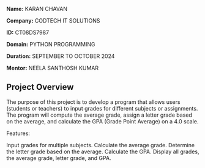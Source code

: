 **Name:** KARAN CHAVAN

**Company:** CODTECH IT SOLUTIONS

**ID:** CT08DS7987

**Domain:** PYTHON PROGRAMMING

**Duration:** SEPTEMBER TO OCTOBER 2024

**Mentor:** NEELA SANTHOSH KUMAR


## Project Overview

The purpose of this project is to develop a program that allows users (students or teachers) to input grades for different subjects or assignments. The program will compute the average grade, assign a letter grade based on the average, and calculate the GPA (Grade Point Average) on a 4.0 scale.

Features:

Input grades for multiple subjects.
Calculate the average grade.
Determine the letter grade based on the average.
Calculate the GPA.
Display all grades, the average grade, letter grade, and GPA.
